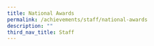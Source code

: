 ```yaml
---
title: National Awards
permalink: /achievements/staff/national-awards
description: ""
third_nav_title: Staff
---
```

